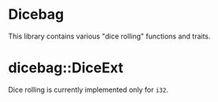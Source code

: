 # Dicebag

This library contains various "dice rolling" functions and traits.

# dicebag::DiceExt

Dice rolling is currently implemented only for `i32`.
